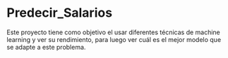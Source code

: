 # Predecir_Salarios
Este proyecto tiene como objetivo el usar diferentes técnicas de machine learning y ver su rendimiento, para luego ver cuál es el mejor modelo que se adapte a este problema.
